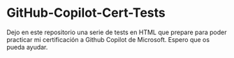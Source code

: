 # GitHub-Copilot-Cert-Tests
Dejo en este repositorio una serie de tests en HTML que prepare para poder practicar mi certificación a Github Copilot de Microsoft. Espero que os pueda ayudar.

